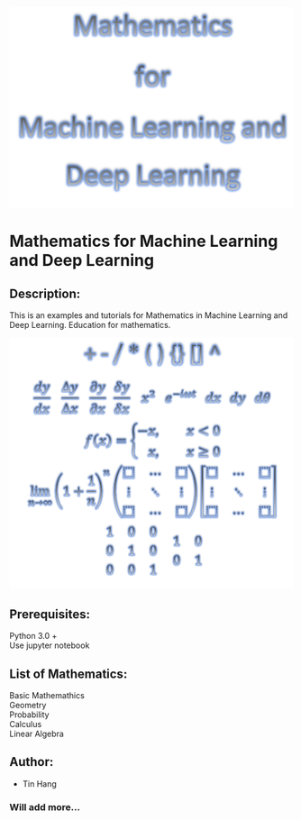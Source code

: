 <img src="Title.PNG">

# Mathematics for Machine Learning and Deep Learning

##  Description:    
This is an examples and tutorials for Mathematics in Machine Learning and Deep Learning. Education for mathematics.  

<img src="Title_Math.PNG">

## Prerequisites:
Python 3.0 +  
Use jupyter notebook  

## List of Mathematics:
Basic Mathemathics  
Geometry  
Probability  
Calculus  
Linear Algebra  

## Author:  
* Tin Hang

### Will add more...
